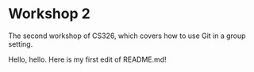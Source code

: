 # Workshop 2

The second workshop of CS326, which covers how to use Git in a group setting.

Hello, hello. Here is my first edit of README.md!

